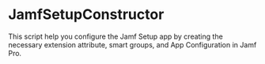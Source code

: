 # JamfSetupConstructor
This script help you configure the Jamf Setup app by creating the necessary extension attribute, smart groups, and App Configuration in Jamf Pro.
